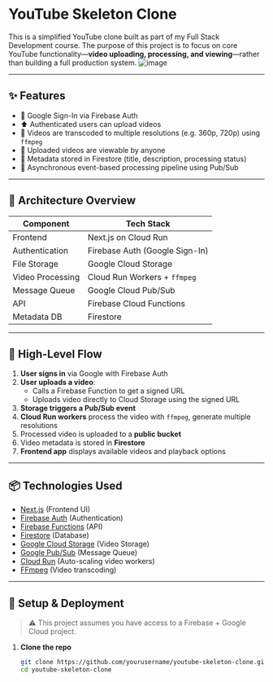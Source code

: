 

# YouTube Skeleton Clone

This is a simplified YouTube clone built as part of my Full Stack Development course. The purpose of this project is to focus on core YouTube functionality—**video uploading, processing, and viewing**—rather than building a full production system.
![image](https://github.com/user-attachments/assets/fd978e36-adef-4737-8471-0ad50dcdf730)

---

## ✨ Features

- 🔐 Google Sign-In via Firebase Auth
- ⬆️ Authenticated users can upload videos
- 🧾 Videos are transcoded to multiple resolutions (e.g. 360p, 720p) using `ffmpeg`
- 🎥 Uploaded videos are viewable by anyone
- 📄 Metadata stored in Firestore (title, description, processing status)
- 🧵 Asynchronous event-based processing pipeline using Pub/Sub

---

## 🧠 Architecture Overview

| Component                | Tech Stack                                 |
|--------------------------|--------------------------------------------|
| Frontend                 | Next.js on Cloud Run                       |
| Authentication           | Firebase Auth (Google Sign-In)            |
| File Storage             | Google Cloud Storage                       |
| Video Processing         | Cloud Run Workers + `ffmpeg`              |
| Message Queue            | Google Cloud Pub/Sub                      |
| API                      | Firebase Cloud Functions                   |
| Metadata DB              | Firestore                                  |

---

## 🧱 High-Level Flow

1. **User signs in** via Google with Firebase Auth
2. **User uploads a video**:
   - Calls a Firebase Function to get a signed URL
   - Uploads video directly to Cloud Storage using the signed URL
3. **Storage triggers a Pub/Sub event**
4. **Cloud Run workers** process the video with `ffmpeg`, generate multiple resolutions
5. Processed video is uploaded to a **public bucket**
6. Video metadata is stored in **Firestore**
7. **Frontend app** displays available videos and playback options

---

## 📦 Technologies Used

- [Next.js](https://nextjs.org/) (Frontend UI)
- [Firebase Auth](https://firebase.google.com/docs/auth) (Authentication)
- [Firebase Functions](https://firebase.google.com/docs/functions) (API)
- [Firestore](https://firebase.google.com/docs/firestore) (Database)
- [Google Cloud Storage](https://cloud.google.com/storage) (Video Storage)
- [Google Pub/Sub](https://cloud.google.com/pubsub) (Message Queue)
- [Cloud Run](https://cloud.google.com/run) (Auto-scaling video workers)
- [FFmpeg](https://ffmpeg.org/) (Video transcoding)

---

## 🚀 Setup & Deployment

> ⚠️ This project assumes you have access to a Firebase + Google Cloud project.

1. **Clone the repo**
   ```bash
   git clone https://github.com/yourusername/youtube-skeleton-clone.git
   cd youtube-skeleton-clone
